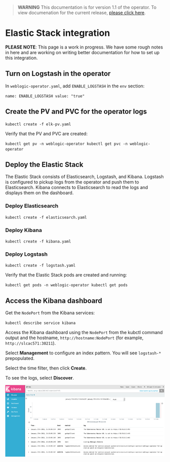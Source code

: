 > **WARNING** This documentation is for version 1.1 of the operator.  To view documenation for the current release, [please click here](/site).

# Elastic Stack integration

**PLEASE NOTE**: This page is a work in progress. We have some rough notes in here and are working on writing better documentation for how to set up this integration.


## Turn on Logstash in the operator

In `weblogic-operator.yaml`, add `ENABLE_LOGSTASH` in the `env` section:

`name: ENABLE_LOGSTASH value: "true"`

## Create the PV and PVC for the operator logs

`kubectl create -f elk-pv.yaml`

Verify that the PV and PVC are created:

`kubectl get pv -n weblogic-operator kubectl get pvc -n weblogic-operator`

## Deploy the Elastic Stack

The Elastic Stack consists of Elasticsearch, Logstash, and Kibana. Logstash is configured to pickup logs from the operator and push them to Elasticsearch. Kibana connects to Elasticsearch to read the logs and displays them on the dashboard.

### Deploy Elasticsearch

`kubectl create -f elasticsearch.yaml`

### Deploy Kibana

`kubectl create -f kibana.yaml`

### Deploy Logstash

`kubectl create -f logstash.yaml`

Verify that the Elastic Stack pods are created and running:

`kubectl get pods -n weblogic-operator kubectl get pods`

## Access the Kibana dashboard

Get the `NodePort` from the Kibana services:

`kubectl describe service kibana`

Access the Kibana dashboard using the `NodePort` from the kubctl command output and the hostname, `http://hostname:NodePort` (for example, `http://slcac571:30211`).

Select **Management** to configure an index pattern. You will see `logstash-*` prepopulated. 

Select the time filter, then click **Create**.

To see the logs, select **Discover**.


![Kibana dashboard](images/kibana.png)
